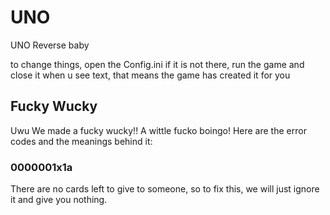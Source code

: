 # UNO
UNO Reverse baby


to change things, open the Config.ini
if it is not there, run the game and close it when u see text, that means the game has created it for you

## Fucky Wucky
Uwu We made a fucky wucky!! A
wittle fucko boingo!
Here are the error codes and the meanings behind it:

### 0000001x1a
There are no cards left to give to someone, so to fix this, we will just ignore it and give you nothing.